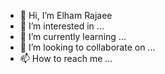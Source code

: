 - 👋 Hi, I’m Elham Rajaee
- 👀 I’m interested in ...
- 🌱 I’m currently learning ...
- 💞️ I’m looking to collaborate on ...
- 📫 How to reach me ...

<!---
elhamrad/elhamrad is a ✨ special ✨ repository because its `README.md` (this file) appears on your GitHub profile.
You can click the Preview link to take a look at your changes.
--->

